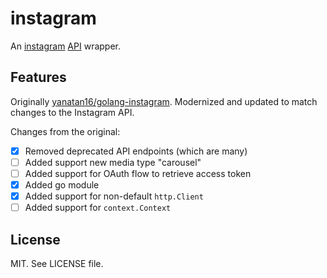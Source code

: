 # instagram

An [instagram](http://instagram.com) [API](http://instagram.com/developer) wrapper.

## Features

Originally [yanatan16/golang-instagram](https://github.com/yanatan16/golang-instagram).
Modernized and updated to match changes to the Instagram API.

Changes from the original:

* [x] Removed deprecated API endpoints (which are many)
* [ ] Added support new media type "carousel"
* [ ] Added support for OAuth flow to retrieve access token
* [x] Added go module
* [x] Added support for non-default `http.Client`
* [ ] Added support for `context.Context`

## License

MIT. See LICENSE file.
